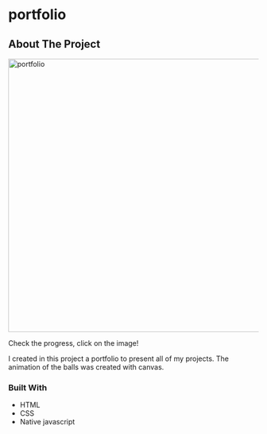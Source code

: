 # portfolio                     

<!-- ABOUT THE PROJECT -->
## About The Project

[<img align="center" alt="portfolio" width="550px" src="https://user-images.githubusercontent.com/71411560/107291345-57f8d380-6a68-11eb-9277-404132c667b6.png" />](https://tender-mccarthy-a2e5d4.netlify.app/)

Check the progress, click on the image!

I created in this project a portfolio to present all of my projects. The animation of the balls was created with canvas.

### Built With

* HTML
* CSS
* Native javascript
